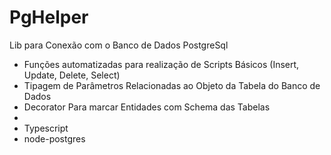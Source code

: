 # PgHelper
Lib para Conexão com o Banco de Dados PostgreSql

<ul>
  <li>Funções automatizadas para realização de Scripts Básicos (Insert, Update, Delete, Select) </li>
  <li>Tipagem de Parâmetros Relacionadas ao Objeto da Tabela do Banco de Dados</li>
  <li>Decorator Para marcar Entidades com Schema das Tabelas<li>
  <li>Typescript</li>
  <li>node-postgres</li>
</ul>

